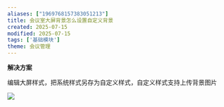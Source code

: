 ```yaml
---
aliases: ["1969768157383051213"]
title: 会议室大屏背景怎么设置自定义背景
created: 2025-07-15
modified: 2025-07-15
tags: ['基础模块']
theme: 会议管理
---
```


**解决方案**

编辑大屏样式，把系统样式另存为自定义样式，自定义样式支持上传背景图片

![](https://myhelpdoc.oss-cn-heyuan.aliyuncs.com/mdimages/40b883f76db160fa8a50d838beb0a895.jpg)

